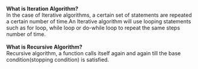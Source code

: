 <b>What is Iteration Algorithm?</b></br>
In the case of Iterative algorithms, a certain set of statements are repeated a certain number of time.An Iterative algorithm will use looping statements such as for loop, while loop or do-while loop to repeat the same steps number of time.
</br></br>
<b>What is Recursive Algorithm?</b></br>
Recursive algorithm, a function calls itself again and again till the base condition(stopping condition) is satisfied.
